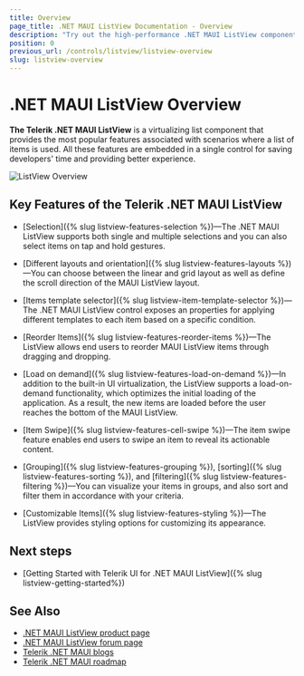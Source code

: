 ```yaml
---
title: Overview
page_title: .NET MAUI ListView Documentation - Overview
description: "Try out the high-performance .NET MAUI ListView component featuring data binding, load on demand, filtering, sorting, grouping, item swipe and much more."
position: 0
previous_url: /controls/listview/listview-overview
slug: listview-overview
---
```


# .NET MAUI ListView Overview

**The Telerik .NET MAUI ListView** is a virtualizing list component that provides the most popular features associated with scenarios where a list of items is used. All these features are embedded in a single control for saving developers' time and providing better experience.

![ListView Overview](images/listview.png "Telerik .NET MAUI ListView")

## Key Features of the Telerik .NET MAUI ListView

- [Selection]({% slug listview-features-selection %})&mdash;The .NET MAUI ListView supports both single and multiple selections and you can also select items on tap and hold gestures.

- [Different layouts and orientation]({% slug listview-features-layouts %})&mdash;You can choose between the linear and grid layout as well as define the scroll direction of the MAUI ListView layout.

- [Items template selector]({% slug listview-item-template-selector %})&mdash;The .NET MAUI ListView control exposes an properties for applying different templates to each item based on a specific condition.

- [Reorder Items]({% slug listview-features-reorder-items %})&mdash;The ListView allows end users to reorder MAUI ListView items through dragging and dropping.

- [Load on demand]({% slug listview-features-load-on-demand %})&mdash;In addition to the built-in UI virtualization, the ListView supports a load-on-demand functionality, which optimizes the initial loading of the application. As a result, the new items are loaded before the user reaches the bottom of the MAUI ListView.

- [Item Swipe]({% slug listview-features-cell-swipe %})&mdash;The item swipe feature enables end users to swipe an item to reveal its actionable content.

- [Grouping]({% slug listview-features-grouping %}), [sorting]({% slug listview-features-sorting %}), and [filtering]({% slug listview-features-filtering %})&mdash;You can visualize your items in groups, and also sort and filter them in accordance with your criteria.

- [Customizable Items]({% slug listview-features-styling %})&mdash;The ListView provides styling options for customizing its appearance.

## Next steps

- [Getting Started with Telerik UI for .NET MAUI ListView]({% slug listview-getting-started%})

## See Also

- [.NET MAUI ListView product page](https://www.telerik.com/maui-ui/listview)
- [.NET MAUI ListView forum page](https://www.telerik.com/forums/maui?tagId=1829)
- [Telerik .NET MAUI blogs](https://www.telerik.com/blogs/mobile-net-maui)
- [Telerik .NET MAUI roadmap](https://www.telerik.com/support/whats-new/maui-ui/roadmap)
